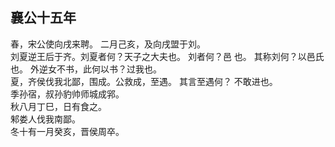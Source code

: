 ## 襄公十五年
春，宋公使向戌来聘。 二月己亥，及向戌盟于刘。  
刘夏逆王后于齐。刘夏者何？天子之大夫也。 刘者何？邑
也。 其称刘何？以邑氏也。 外逆女不书，此何以书？过我也。  
夏，齐侯伐我北鄙，围成。公救成，至遇。 其言至遇何？
不敢进也。  
季孙宿，叔孙豹帅师城成郛。  
秋八月丁巳，日有食之。  
邾娄人伐我南鄙。  
冬十有一月癸亥，晋侯周卒。  

